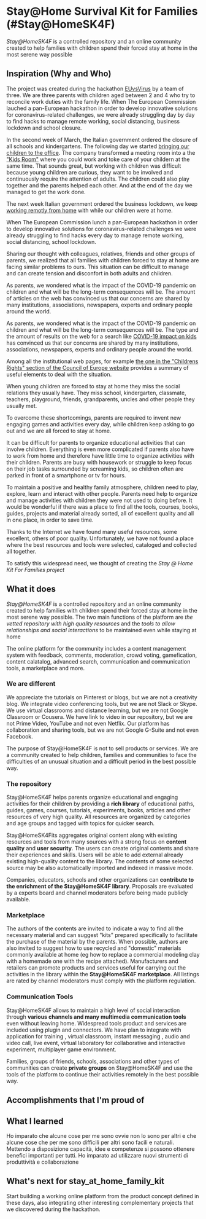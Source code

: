 # Stay@Home Survival Kit for Families (#Stay@HomeSK4F)
*Stay@HomeSK4F* is a controlled repository and an online community created to help families with children spend their forced stay at home in the most serene way possible

## Inspiration (Why and Who)
The project was created during the hackathon [EUvsVirus](https://euvsvirus.org) by a team of three. We are three parents with children aged between 2 and 4 who try to reconcile work duties with the family life. When The European Commission lauched a pan-European hackathon in order to develop innovative solutions for coronavirus-related challenges, we were already struggling day by day to find hacks to manage remote working, social distancing, business lockdown and school closure.  

In the second week of March, the Italian government ordered the closure of all schools and kindergartens. The following day we started [bringing our children to the office](https://github.com/emanbuc/StayAtHomeSK4F/blob/master/IMG-20200306-WA0031.jpg). The company transformed a meeting room into a the ["Kids Room"](https://www.latest.facebook.com/smartpeg/videos/1469890519845591/?v=1469890519845591) where you could work and toke care of your childern at the same time. That sounds great, but working with children was difficult because young children are curious, they want to be involved and continuously require the attention of adults. The children could also play together and the parents helped each other. And at the end of the day we managed to get the work done. 

The next week  Italian government ordered the business lockdown, we keep [working remotly from home](https://github.com/emanbuc/StayAtHomeSK4F/blob/master/remte_working.jpeg) with while our children were at home.

When The European Commission lunch a pan-European hackathon in order to develop innovative solutions for coronavirus-related challenges we were already struggling to find hacks every day to manage remote working, social distancing, school lockdown.

Sharing our thought with colleagues, relatives, friends and other groups of parents, we realized that all families with children forced to stay at home are facing similar problems to ours. This situation can be difficult to manage and can create tension and disconfort in both adults and children.

As parents, we wondered what is the impact of the COVID-19 pandemic on children and what will be the long-term consequences will be. The amount of articles on the web has convinced us that our concerns are shared by many institutions, associations, newspapers, experts and ordinary people around the world.

As parents, we wondered what is the impact of the COVID-19 pandemic on children and what will be the long-term consequences will be. The type and the amount of results on the web for a search like [COVID-19 impact on kids](https://www.google.com/search?q=COVID-19%20impact%20on%20kids) has convinced us that our concerns are shared by many institutions, associations, newspapers, experts and ordinary people around the world.

Among all the institutional web pages, for example  [the one in the "Childrens Rights" section of the Council of Europe website](https://www.coe.int/en/web/children/covid-19) provides a summary of useful elements to deal with the situation. 

When young children are forced to stay at home they miss the social relations they usually have. They miss school, kindergarten, classmate, teachers,  playground, friends, grandparents, uncles and other people they usually met.

To overcome these shortcomings, parents are required to invent new engaging games and activities every day, while children keep asking to go out and we are all forced to stay at home.

It can be difficult for parents to organize educational activities that can involve children. Everything is even more complicated if parents also have to work from home and therefore have little time to organize activities with their children. Parents are busy with housework or struggle to keep focus on their job tasks surrounded by screaming kids, so children often are parked in front of a smartphone or tv for hours.

To maintain a positive and healthy family atmosphere, children need to play, explore, learn and interact with other people. Parents need help to organize and manage activities with children they were not used to doing before. It would be wonderful if there was a place to find all the tools, courses, books, guides, projects and material already sorted, all of excellent quality and all in one place, in order to save time.

Thanks to the Internet we have found many useful resources, some excellent, others of poor quality. Unfortunately, we have not found a place where the best resources and tools were selected, cataloged and collected all together.

To satisfy this widespread need, we thought of creating the *Stay @ Home Kit For Families project*

## What it does
*Stay@HomeSK4F* is a controlled repository and an online community created to help families with children spend their forced stay at home in the most serene way possible. The two main functions of the platform are *the vetted repository with high quality resources* and the *tools to allow relationships and social interactions* to be maintained even while staying at home

The online platform for the community includes a content management system with feedback, comments, moderation, crowd voting, gamefication, content calatalog, advanced search, communication and communication tools, a marketplace and more. 

### We are different
We appreciate the tutorials on Pinterest or blogs, but we are not a creativity blog. We integrate video conferencing tools, but we are not Slack or Skype. We use virtual classrooms and distance learning, but we are not Google Classroom or Cousera.
We have link to video in our repository, but we are not Prime Video, YouTube and not even Netflix. Our platform has collaboration and sharing tools, but we are not Google G-Suite and not even Facebook.

The purpose of Stay@HomeSK4F is not to sell products or services. We are a community created to help children, families and communities to face the difficulties of an unusual situation and a difficult period in the best possible way. 


### The repository
Stay@HomeSK4F helps parents organize educational and engaging activities for their children by providing a **rich library** of educational paths, guides, games, courses, tutorials, experiments, books, articles and other resources of very high quality. All resources are organized by categories and age groups and tagged with topics for quicker search.

Stay@HomeSK4Fits aggregates original content along with existing resources and tools from many sources with a strong focus on **content quality** and **user security**. The users can create original contents and share their experiences and skills. Users will be able to add external already existing high-quality content to the library. The contents of some selected source may be also  automatically imported and indexed in massive mode. 

Companies, educators, schools and other organizations can **contribute to the enrichment of the Stay@HomeSK4F library**. Proposals are evaluated by a experts board  and channel moderators before being made publicly available. 

### Marketplace
The authors of the contents are invited to indicate a way to find all the necessary material and can suggest "kits" prepared specifically to facilitate the purchase of the material by the parents. When possible, authors are also invited to suggest how to use recycled and "domestic" materials commonly available at home (eg how to replace a commercial modeling clay with a homemade one with the recipe attached).
Manufacturers and retailers can promote products and services useful for carrying out the activities in the library within the **Stay@HomeSK4F marketplace**. All listings are rated by channel moderators must comply with the platform regulation.

### Communication Tools
Stay@HomeSK4F allows to maintain a high level of social interaction through **various channels and many multimedia communication tools** even without leaving home. Widespread tools product and services are included using plugin and connectors. We have plan to integrate with application for training , virtual classroom, instant messaging , audio and video call, live event, virtual laboratory for collaborative and interactive experiment,  multiplayer game environment.

Families, groups of friends, schools, associations and other types of communities can create **private groups** on Stay@HomeSK4F and use the tools of the platform to continue their activities remotely in the best possible way.

## Accomplishments that I'm proud of

## What I learned
Ho imparato che alcune cose per me sono ovvie non lo sono per altri e che alcune cose che per me sono difficili per altri sono facili e naturali. Mettendo a disposizione capacità, idee e competenze si possono ottenere benefici importanti per tutti.
Ho imparato ad utilizzare nuovi strumenti di produttività e collaborazione

## What's next for stay_at_home_family_kit
Start building a working online platform from the product concept defined in these days, also integrating other interesting complementary projects that we discovered during the hackathon.

